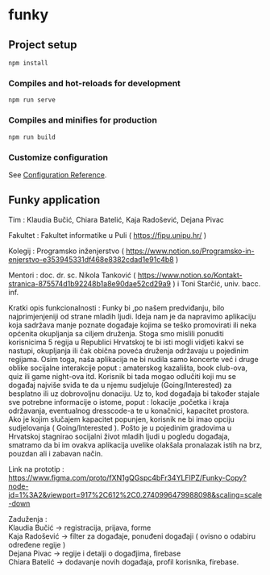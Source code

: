 # funky

## Project setup

```
npm install
```

### Compiles and hot-reloads for development

```
npm run serve
```

### Compiles and minifies for production

```
npm run build
```

### Customize configuration

See [Configuration Reference](https://cli.vuejs.org/config/).

## Funky application

Tim : Klaudia Bučić, Chiara Batelić, Kaja Radošević, Dejana Pivac

Fakultet : Fakultet informatike u Puli ( https://fipu.unipu.hr/ )

Kolegij : Programsko inženjerstvo ( https://www.notion.so/Programsko-in-enjerstvo-e353945331df468e8382cdad1e91c4b8 )

Mentori : doc. dr. sc. Nikola Tanković ( https://www.notion.so/Kontakt-stranica-875574d1b92248b1a8e90dae52cd29a9 ) i Toni Starčić, univ. bacc. inf.

Kratki opis funkcionalnosti : Funky bi ,po našem predviđanju, bilo najprimjenjeniji od strane mladih ljudi. Ideja nam je da napravimo aplikaciju koja sadržava manje poznate događaje kojima se teško promovirati ili neka općenita okupljanja sa ciljem druženja. Stoga smo mislili ponuditi korisnicima 5 regija u Republici Hrvatskoj te bi isti mogli vidjeti kakvi se nastupi, okupljanja ili čak obična poveća druženja održavaju u pojedinim regijama. Osim toga, naša aplikacija ne bi nudila samo koncerte već i druge oblike socijalne interakcije poput : amaterskog kazališta, book club-ova, quiz ili game night-ova itd.
Korisnik bi tada mogao odlučiti koji mu se događaj najviše sviđa te da u njemu sudjeluje (Going/Interested) za besplatno ili uz dobrovoljnu donaciju. Uz to, kod događaja bi također stajale sve potrebne informacije o istome, poput : lokacije ,početka i kraja održavanja, eventualnog dresscode-a te u konačnici, kapacitet prostora. Ako je kojim slučajem kapacitet popunjen, korisnik ne bi imao opciju sudjelovanja ( Going/Interested ).
Pošto je u pojedinim gradovima u Hrvatskoj stagnirao socijalni život mladih ljudi u pogledu događaja, smatramo da bi im ovakva aplikacija uvelike olakšala pronalazak istih na brz, pouzdan ali i zabavan način.

Link na prototip : https://www.figma.com/proto/fXN1gQGspc4bFr34YLFlPZ/Funky-Copy?node-id=1%3A2&viewport=917%2C612%2C0.2740996479988098&scaling=scale-down

Zaduženja : <br/>
Klaudia Bučić -> registracija, prijava, forme <br/>
Kaja Radošević -> filter za događaje, ponuđeni događaji ( ovisno o odabiru određene regije ) <br/>
Dejana Pivac -> regije i detalji o događjima, firebase <br/>
Chiara Batelić -> dodavanje novih događaja, profil korisnika, firebase.
